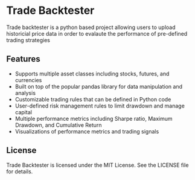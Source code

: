 # Trade Backtester

Trade backtester is a python based project allowing users to upload historicial price data in order to evalaute the performance of pre-defined trading strategies 

## Features
- Supports multiple asset classes including stocks, futures, and currencies
- Built on top of the popular pandas library for data manipulation and analysis
- Customizable trading rules that can be defined in Python code
- User-defined risk management rules to limit drawdown and manage capital
- Multiple performance metrics including Sharpe ratio, Maximum Drawdown, and Cumulative Return
- Visualizations of performance metrics and trading signals

## License
Trade Backtester is licensed under the MIT License. See the LICENSE file for details.
